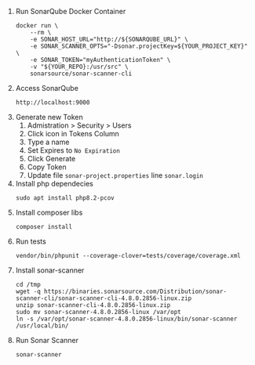 1. Run SonarQube Docker Container
    ```
    docker run \
        --rm \
        -e SONAR_HOST_URL="http://${SONARQUBE_URL}" \
        -e SONAR_SCANNER_OPTS="-Dsonar.projectKey=${YOUR_PROJECT_KEY}" \
        -e SONAR_TOKEN="myAuthenticationToken" \
        -v "${YOUR_REPO}:/usr/src" \
        sonarsource/sonar-scanner-cli
    ```
2. Access SonarQube
    ```    
    http://localhost:9000
    ```
3. Generate new Token
    1. Admistration > Security > Users
    2. Click icon in Tokens Column
    3. Type a name
    4. Set Expires to `No Expiration`
    5. Click Generate
    6. Copy Token
    7. Update file `sonar-project.properties` line `sonar.login`
4. Install php dependecies
    ```
    sudo apt install php8.2-pcov
    ```
5. Install composer libs
    ```
    composer install
    ``` 
6. Run tests
    ```
    vendor/bin/phpunit --coverage-clover=tests/coverage/coverage.xml
    ```
7. Install sonar-scanner
    ```
    cd /tmp
    wget -q https://binaries.sonarsource.com/Distribution/sonar-scanner-cli/sonar-scanner-cli-4.8.0.2856-linux.zip
    unzip sonar-scanner-cli-4.8.0.2856-linux.zip
    sudo mv sonar-scanner-4.8.0.2856-linux /var/opt
    ln -s /var/opt/sonar-scanner-4.8.0.2856-linux/bin/sonar-scanner /usr/local/bin/
    ```
8. Run Sonar Scanner
    ```
    sonar-scanner
    ```